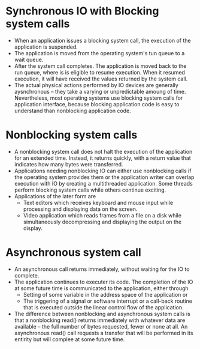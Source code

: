 # ﻿Synchronous IO with Blocking system calls

- When an application issues a blocking system call, the execution of the application is suspended.
- The application is moved from the operating system's tun queue to a wait queue.
- After the system call completes. The application is moved back to the run queue, where is is eligible to resume execution. When it resumed execution, it will have received the values returned by the system call.
- The actual physical actions performed by IO devices are generally aysnchronous – they take a varying or unpredictable amoung of time. Nevertheless, most operating systems use blocking system calls for application interface, because blocking application code is easy to understand than nonblocking application code.

# Nonblocking system calls

- A nonblocking system call does not halt the execution of the application for an extended time. Instead, it returns quickly, with a return value that indicates how many bytes were transferred.
- Applications needing nonblocking IO can either use nonblocking calls if the operating system provides them or the application writer can overlap execution with IO by creating a multithreaded application. Some threads perform blocking system calls while others continue exciting.
- Applications of the later form are
  - Text editors which receives keyboard and mouse input while processing and displaying data on the screen.
  - Video application which reads frames from a file on a disk while simultaneously decompressing and displaying the output on the display.

# Asynchronous system call

- An asynchronous call returns immediately, without waiting for the IO to complete.
- The application continues to executer its code. The completion of the IO at some future time is communicated to the application, either through
  - Setting of some variable in the address space of the application or
  - The triggering of a signal or software interrupt or a call-back routine that is executed outside the linear control flow of the application.
- The difference between nonblocking and asynchronous system calls is that a nonblocking read() returns immediately with whatever data are available – the full number of bytes requested, fewer or none at all. An asynchronous read() call requests a transfer that will be performed in its entirity but will complee at some future time.
